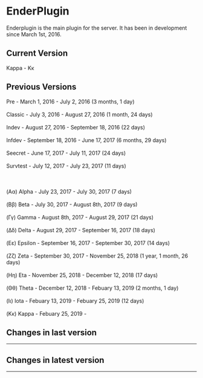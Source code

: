 # EnderPlugin

Enderplugin is the main plugin for the server. It has been in development since March 1st, 2016.


## Current Version
Kappa - Κκ

## Previous Versions
Pre - March 1, 2016 - July 2, 2016 (3 months, 1 day) <br><br>
Classic - July 3, 2016 - August 27, 2016 (1 month, 24 days) <br><br>
Indev - August 27, 2016 - September 18, 2016 (22 days) <br><br>
Infdev - September 18, 2016 - June 17, 2017 (6 months, 29 days) <br><br>
Seecret - June 17, 2017 - July 11, 2017 (24 days) <br><br>
Survtest - July 12, 2017 - July 23, 2017 (11 days) <br><br>
<br><br>
(Αα) Alpha - July 23, 2017 - July 30, 2017 (7 days) <br><br>
(Ββ) Beta - July 30, 2017 - August 8th, 2017 (9 days) <br><br>
(Γγ) Gamma - August 8th, 2017 - August 29, 2017 (21 days) <br><br>
(Δδ) Delta - August 29, 2017 - September 16, 2017 (18 days) <br><br>
(Εε) Epsilon - September 16, 2017 - September 30, 2017 (14 days) <br><br>
(Ζζ) Zeta - September 30, 2017 - November 25, 2018 (1 year, 1 month, 26 days) <br><br>
(Ηη) Eta - November 25, 2018 - December 12, 2018 (17 days) <br><br>
(Θθ) Theta - December 12, 2018 - Febuary 13, 2019 (2 months, 1 day) <br><br>
(Ιι) Iota - Febuary 13, 2019 - Febuary 25, 2019 (12 days) <br><br>
(Κκ) Kappa - Febuary 25, 2019 - 

## Changes in last version 
---
## Changes in latest version
---
